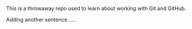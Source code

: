This is a throwaway repo used to learn about working with Git and GitHub.

Adding another sentence......
